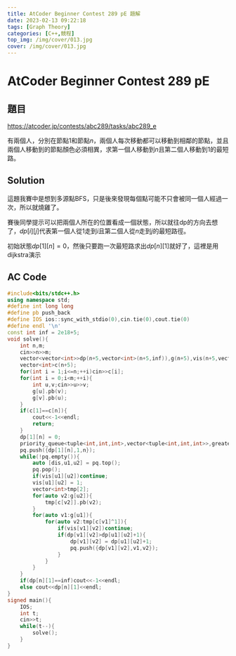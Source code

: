 ```yaml
---
title: AtCoder Beginner Contest 289 pE 題解
date: 2023-02-13 09:22:18
tags: [Graph Theory]
categories: [C++,競程]
top_img: /img/cover/013.jpg
cover: /img/cover/013.jpg
---
```

# AtCoder Beginner Contest 289 pE

## 題目

https://atcoder.jp/contests/abc289/tasks/abc289_e

有兩個人，分別在節點$1$和節點$n$，兩個人每次移動都可以移動到相鄰的節點，並且兩個人移動到的節點顏色必須相異，求第一個人移動到$n$且第二個人移動到$1$的最短路。

## Solution

這題我賽中是想到多源點BFS，只是後來發現每個點可能不只會被同一個人經過一次，所以就燒雞了。

賽後同學提示可以把兩個人所在的位置看成一個狀態，所以就往dp的方向去想了，$dp[i][j]$代表第一個人從$1$走到$i$且第二個人從$n$走到$j$的最短路徑。

初始狀態$dp[1][n] = 0$，然後只要跑一次最短路求出$dp[n][1]$就好了，這裡是用dijkstra演示

## AC Code

```cpp
#include<bits/stdc++.h>
using namespace std;
#define int long long
#define pb push_back
#define IOS ios::sync_with_stdio(0),cin.tie(0),cout.tie(0)
#define endl '\n'
const int inf = 2e18+5;
void solve(){
	int n,m;
	cin>>n>>m;
	vector<vector<int>>dp(n+5,vector<int>(n+5,inf)),g(n+5),vis(n+5,vector<int>(n+5));
	vector<int>c(n+5);
	for(int i = 1;i<=n;++i)cin>>c[i];
	for(int i = 0;i<m;++i){
		int u,v;cin>>u>>v;
		g[u].pb(v);
		g[v].pb(u);
	}
	if(c[1]==c[n]){
		cout<<-1<<endl;
		return;
	}
	dp[1][n] = 0;
	priority_queue<tuple<int,int,int>,vector<tuple<int,int,int>>,greater<tuple<int,int,int>>>pq;
	pq.push({dp[1][n],1,n});
	while(!pq.empty()){
		auto [dis,u1,u2] = pq.top();
		pq.pop();
		if(vis[u1][u2])continue;
		vis[u1][u2] = 1;
		vector<int>tmp[2];
		for(auto v2:g[u2]){
			tmp[c[v2]].pb(v2);
		}
		for(auto v1:g[u1]){
			for(auto v2:tmp[c[v1]^1]){
				if(vis[v1][v2])continue;
				if(dp[v1][v2]>dp[u1][u2]+1){
					dp[v1][v2] = dp[u1][u2]+1;
					pq.push({dp[v1][v2],v1,v2});
				}
			}
		}
	}
	if(dp[n][1]==inf)cout<<-1<<endl;
	else cout<<dp[n][1]<<endl;
}
signed main(){
	IOS;
	int t;
	cin>>t;
	while(t--){
		solve();
	}
}
```
